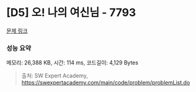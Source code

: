 # [D5] 오! 나의 여신님 - 7793 

[문제 링크](https://swexpertacademy.com/main/code/problem/problemDetail.do?contestProbId=AWsBQpPqMNMDFARG) 

### 성능 요약

메모리: 26,388 KB, 시간: 114 ms, 코드길이: 4,129 Bytes



> 출처: SW Expert Academy, https://swexpertacademy.com/main/code/problem/problemList.do